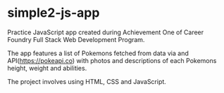 # simple2-js-app

Practice JavaScript app created during Achievement One of Career Foundry Full Stack Web Development Program.

The app features a list of Pokemons fetched from data via and API(https://pokeapi.co) with photos and descriptions of each Pokemons height, weight and abilities.

The project involves using HTML, CSS and JavaScript.


